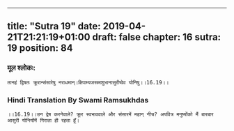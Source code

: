 
---
title: "Sutra 19"
date: 2019-04-21T21:21:19+01:00
draft: false
chapter: 16
sutra: 19
position: 84
---
### मूल श्लोकः:
```
तानहं द्विषतः क्रूरान्संसारेषु नराधमान्।क्षिपाम्यजस्रमशुभानासुरीष्वेव योनिषु।।16.19।।

```

### Hindi Translation By Swami Ramsukhdas
```
।।16.19।।उन द्वेष करनेवाले? क्रूर स्वभाववाले और संसारमें महान् नीच? अपवित्र मनुष्योंको मैं बारबार आसुरी योनियोंमें गिराता ही रहता हूँ।

```

